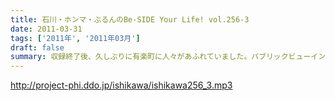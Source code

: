 ```yaml
---
title: 石川・ホンマ・ぶるんのBe-SIDE Your Life! vol.256-3
date: 2011-03-31
tags: ['2011年', '2011年03月']
draft: false
summary: 収録終了後、久しぶりに有楽町に人々があふれていました。パブリックビューイング！？見ていた模様・・・カズダンスは収録中だったわけです。NAMAE
---
```


http://project-phi.ddo.jp/ishikawa/ishikawa256_3.mp3
